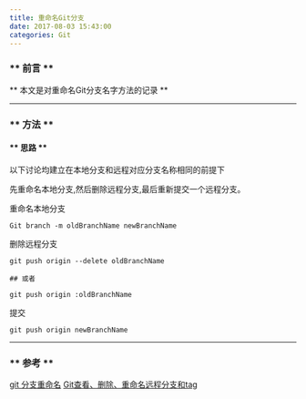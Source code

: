```yaml
---
title: 重命名Git分支
date: 2017-08-03 15:43:00
categories: Git
---
```


### ** 前言 **

** 本文是对重命名Git分支名字方法的记录 **

************
### ** 方法 **

#### ** 思路 **

以下讨论均建立在本地分支和远程对应分支名称相同的前提下

<span class="under0">先重命名本地分支,然后删除远程分支,最后重新提交一个远程分支。</span>

重命名本地分支
```
Git branch -m oldBranchName newBranchName

```

删除远程分支

```
git push origin --delete oldBranchName

## 或者

git push origin :oldBranchName

```

提交
```
git push origin newBranchName
```

************

### ** 参考 **

[ git 分支重命名](http://blog.csdn.net/yy20071313/article/details/49930493)
[Git查看、删除、重命名远程分支和tag](https://blog.zengrong.net/post/1746.html)


